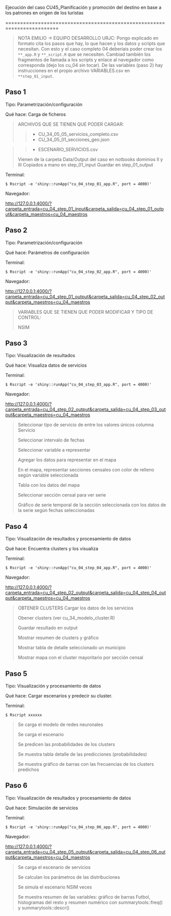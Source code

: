 Ejecución del caso CU45_Planificación y promoción del destino en base a los patrones en origen de los turistas			
			
========================================================================


>NOTA EMILIO -> EQUIPO DESARROLLO URJC: Pongo explicado en formato cita los pasos que hay, lo
que hacen y los datos y scripts que necesitan. Con esto y el caso completo 04 
deberíais poder crear los `**_app.R` y `**_script.R` que se necesiten. Cambiad
también los fragmentos de llamada a los scripts y enlace al navegador como corresponda
(dejo los cu_04 sin tocar). De las variables (paso 2) hay instrucciones en el propio
archivo VARIABLES.csv en `**step_01_input`.


Paso 1
------

Tipo: Parametrización/configuración

Qué hace: Carga de ficheros


> ARCHIVOS QUE SE TIENEN QUE PODER CARGAR:
>> * CU_34_05_05_servicios_completo.csv
>> * CU_34_05_01_secciones_geo.json


>> * ESCENARIO_SERVICIOS.csv
>
>Vienen de la carpeta Data/Output del caso en notbooks dominios II y III
>Copiados a mano en step_01_input
>Guardar en step_01_output




Terminal:

````
$ Rscript -e 'shiny::runApp("cu_04_step_01_app.R", port = 4000)'
````

Navegador:

http://127.0.0.1:4000/?carpeta_entrada=cu_04_step_01_input&carpeta_salida=cu_04_step_01_output&carpeta_maestros=cu_04_maestros


Paso 2
------

Tipo: Parametrización/configuración

Qué hace: Parámetros de configuración

Terminal:

````
$ Rscript -e 'shiny::runApp("cu_04_step_02_app.R", port = 4000)'
````

Navegador:

http://127.0.0.1:4000/?carpeta_entrada=cu_04_step_01_output&carpeta_salida=cu_04_step_02_output&carpeta_maestros=cu_04_maestros


> VARIABLES QUE SE TIENEN QUE PODER MODIFICAR Y TIPO DE CONTROL:
>
> NSIM


Paso 3
------

Tipo: Visualización de resultados

Qué hace: Visualiza datos de servicios

Terminal:

````
$ Rscript -e 'shiny::runApp("cu_04_step_03_app.R", port = 4000)'
````

Navegador:

http://127.0.0.1:4000/?carpeta_entrada=cu_04_step_02_output&carpeta_salida=cu_04_step_03_output&carpeta_maestros=cu_04_maestros

>Seleccionar tipo de servicio de entre los valores únicos columna Servicio
>
>Seleccionar intervalo de fechas
>
>Seleccionar variable a representar
>
>Agregar los datos para representar en el mapa
>
>En el mapa, representar secciones censales con color de relleno según variable
>seleccionada
>
>Tabla con los datos del mapa
>
>Seleccionar sección censal para ver serie
>
>Gráfico de serie temporal de la sección seleccionada con los datos de la serie según fechas seleccionadas


Paso 4
------

Tipo: Visualización de resultados y procesamiento de datos

Qué hace: Encuentra clusters y los visualiza


Terminal:

````
$ Rscript -e 'shiny::runApp("cu_04_step_04_app.R", port = 4000)'
````

Navegador:

http://127.0.0.1:4000/?carpeta_entrada=cu_04_step_02_output&carpeta_salida=cu_04_step_04_output&carpeta_maestros=cu_04_maestros


>OBTENER CLUSTERS
>Cargar los datos de los servicios
>
>Obener clusters (ver cu_34_modelo_cluster.R)
>
>Guardar resultado en output
>
>Mostrar resumen de clusters y gráfico
>
>Mostrar tabla de detalle seleccionado un municipio
>
>Mostrar mapa con el cluster mayoritario por sección censal
>



Paso 5
------

Tipo: Visualización y procesamiento de datos

Qué hace: Cargar escenarios y predecir su cluster.


Terminal:

````
$ Rscript xxxxxx
````

>Se carga el modelo de redes neuronales
>
>Se carga el escenario
>
>Se predicen las probabilidades de los clusters
>
>Se muestra tabla detalle de las predicciones (probabilidades)
>
>Se muestra gráfico de barras con las frecuencias de los clusters predichos



Paso 6
------

Tipo: Visualización de resultados y procesamiento de datos

Qué hace: Simulación de servicios

Terminal:

````
$ Rscript -e 'shiny::runApp("cu_04_step_06_app.R", port = 4000)'
````

Navegador:

http://127.0.0.1:4000/?carpeta_entrada=cu_04_step_05_output&carpeta_salida=cu_04_step_06_output&carpeta_maestros=cu_04_maestros

>Se carga el escenario de servicios
>
>Se calculan los parámetros de las distribuciones
>
>Se simula el escenario NSIM veces
>
>Se muestra resumen de las variables: gráfico de barras Futbol, histogramas del resto
>y resumen numérico con summarytools::freq() y summarytools::descr()
>


